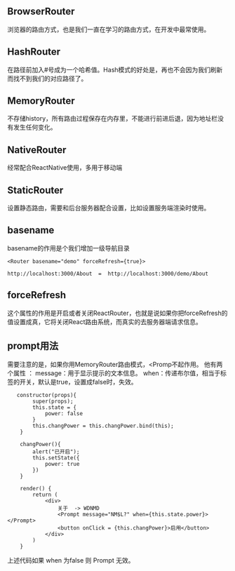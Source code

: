 ## BrowserRouter
浏览器的路由方式，也是我们一直在学习的路由方式，在开发中最常使用。

## HashRouter
在路径前加入#号成为一个哈希值。Hash模式的好处是，再也不会因为我们刷新而找不到我们的对应路径了。

## MemoryRouter
不存储history，所有路由过程保存在内存里，不能进行前进后退，因为地址栏没有发生任何变化。

## NativeRouter
经常配合ReactNative使用，多用于移动端

## StaticRouter
设置静态路由，需要和后台服务器配合设置，比如设置服务端渲染时使用。

## basename
basename的作用是个我们增加一级导航目录 

```
<Router basename="demo" forceRefresh={true}>   

http://localhost:3000/About  =  http://localhost:3000/demo/About

``` 
## forceRefresh
这个属性的作用是开启或者关闭ReactRouter，也就是说如果你把forceRefresh的值设置成真，它将关闭React路由系统，而真实的去服务器端请求信息。

##  prompt用法
需要注意的是，如果你用MemoryRouter路由模式，<Promp不起作用。
他有两个属性 ：
message：用于显示提示的文本信息。
when：传递布尔值，相当于标签的开关，默认是true，设置成false时，<Prompt>失效。
```
   constructor(props){
        super(props);
        this.state = {
            power: false 
        }
        this.changPower = this.changPower.bind(this);
    }

    changPower(){
        alert("已开启");
        this.setState({
            power: true
        })
    }

    render() {
        return (
            <div>
                关于  -> WDNMD
                <Prompt message="NM$L?" when={this.state.power}></Prompt>
                <button onClick = {this.changPower}>启用</button>
            </div>
        )
    }
```
上述代码如果 when 为false 则 Prompt 无效。